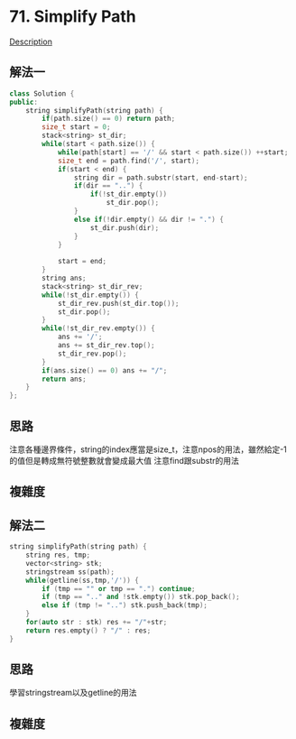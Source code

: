 # 71. Simplify Path

[Description](https://leetcode.com/problems/simplify-path/description/)

## 解法一
```C++
class Solution {
public:
    string simplifyPath(string path) {
        if(path.size() == 0) return path;
        size_t start = 0;
        stack<string> st_dir;
        while(start < path.size()) {
            while(path[start] == '/' && start < path.size()) ++start;
            size_t end = path.find('/', start);
            if(start < end) {
                string dir = path.substr(start, end-start); 
                if(dir == "..") {
                    if(!st_dir.empty())
                        st_dir.pop();
                }
                else if(!dir.empty() && dir != ".") {
                    st_dir.push(dir);
                }
            }
            
            start = end;
        }
        string ans;
        stack<string> st_dir_rev;
        while(!st_dir.empty()) {
            st_dir_rev.push(st_dir.top());
            st_dir.pop();
        }
        while(!st_dir_rev.empty()) {
            ans += '/';
            ans += st_dir_rev.top();
            st_dir_rev.pop();
        }
        if(ans.size() == 0) ans += "/";
        return ans;
    }
};
```

## 思路
注意各種邊界條件，string的index應當是size_t，注意npos的用法，雖然給定-1的值但是轉成無符號整數就會變成最大值
注意find跟substr的用法

## 複雜度

## 解法二
```C++
string simplifyPath(string path) {
    string res, tmp;
    vector<string> stk;
    stringstream ss(path);
    while(getline(ss,tmp,'/')) {
        if (tmp == "" or tmp == ".") continue;
        if (tmp == ".." and !stk.empty()) stk.pop_back();
        else if (tmp != "..") stk.push_back(tmp);
    }
    for(auto str : stk) res += "/"+str;
    return res.empty() ? "/" : res;
}
```
## 思路
學習stringstream以及getline的用法

## 複雜度
